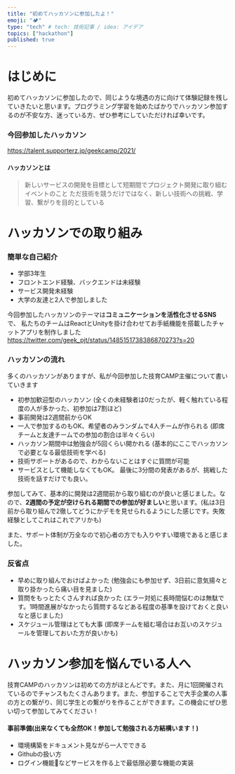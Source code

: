 ```yaml
---
title: "初めてハッカソンに参加したよ！"
emoji: "🏕"
type: "tech" # tech: 技術記事 / idea: アイデア
topics: ["hackathon"]
published: true
---
```


# はじめに
初めてハッカソンに参加したので、同じような境遇の方に向けて体験記録を残していきたいと思います。プログラミング学習を始めたばかりでハッカソン参加するのが不安な方、迷っている方、ぜひ参考にしていただければ幸いです。

### 今回参加したハッカソン
https://talent.supporterz.jp/geekcamp/2021/

#### ハッカソンとは
>新しいサービスの開発を目標として短期間でプロジェクト開発に取り組むイベントのこと
>ただ技術を競うだけではなく、新しい技術への挑戦、学習、繋がりを目的としている

# ハッカソンでの取り組み
### 簡単な自己紹介
- 学部3年生
- フロントエンド経験、バックエンドは未経験
- サービス開発未経験
- 大学の友達と2人で参加しました


今回参加したハッカソンのテーマは**コミュニケーションを活性化させるSNS**で、
私たちのチームはReactとUnityを掛け合わせてお手紙機能を搭載したチャットアプリを制作しました
https://twitter.com/geek_pjt/status/1485151738386870273?s=20

### ハッカソンの流れ
多くのハッカソンがありますが、私が今回参加した技育CAMP主催について書いていきます

- 初参加歓迎型のハッカソン
(全くの未経験者は0だったが、軽く触れている程度の人が多かった、初参加は7割ほど)
- 事前開発は2週間前からOK
- 一人で参加するのもOK、希望者のみランダムで4人チームが作られる
(即席チームと友達チームでの参加の割合は半々くらい)
- ハッカソン期間中は勉強会が5回くらい開かれる
(基本的にここでハッカソンで必要となる最低技術を学べる)
- 技術サポートがあるので、わからないことはすぐに質問が可能
- サービスとして機能しなくてもOK。
最後に3分間の発表があるが、挑戦した技術を話すだけでも良い。

参加してみて、基本的に開発は2週間前から取り組むのが良いと感じました。なので、**2週間の予定が空けられる期間での参加が好ましい**と思います。(私は3日前から取り組んで2徹してどうにかデモを見せられるようにした感じです。失敗経験としてこれはこれでアリかも)

また、サポート体制が万全なので初心者の方でも入りやすい環境であると感じました。

### 反省点
- 早めに取り組んでおけばよかった
(勉強会にも参加せず、3日前に意気揚々と取り掛かったら痛い目を見ました)
- 質問をもっとたくさんすれば良かった
(エラー対処に長時間悩むのは無駄です。1時間進展がなかったら質問するなどある程度の基準を設けておくと良いなと感じました)
- スケジュール管理はとても大事
(即席チームを組む場合はお互いのスケジュールを管理しておいた方が良いかも)

# ハッカソン参加を悩んでいる人へ
技育CAMPのハッカソンは初めての方がほとんどです。また、月に1回開催されているのでチャンスもたくさんあります。また、参加することで大手企業の人事の方との繋がり、同じ学生との繋がりを作ることができます。この機会にぜひ思い切って参加してみてください！

#### 事前準備(出来なくても全然OK！参加して勉強される方結構います！)
- 環境構築をドキュメント見ながら一人でできる
- Githubの扱い方
- ログイン機能などサービスを作る上で最低限必要な機能の実装